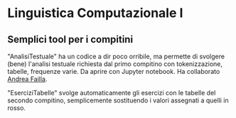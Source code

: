 # Linguistica Computazionale I

## Semplici tool per i compitini
"AnalisiTestuale" ha un codice a dir poco orribile, ma permette di svolgere (bene) l'analisi testuale richiesta dal primo compitino con tokenizzazione, tabelle, frequenze varie. 
Da aprire con Jupyter notebook. Ha collaborato [Andrea Failla](https://github.com/andreafailla).

"EserciziTabelle" svolge automaticamente gli esercizi con le tabelle del secondo compitino, semplicemente sostituendo i valori assegnati a quelli in rosso.

